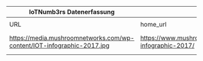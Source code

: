|IoTNumb3rs Datenerfassung|||||||||||
| ---- | ---- | ---- | ---- | ---- | ---- | ---- | ---- | ---- | ---- | ---- |
||||||||||||
|URL|home_url|filename|device_class|device_count|market_class|market_volume|prognosis_year|publication_year|authorship_class|Dropbox folder|
|https://media.mushroomnetworks.com/wp-content/IOT-infographic-2017.jpg|https://www.mushroomnetworks.com/infographics/iot-infographic-2017/|file1_IOT-infographic-2017.jpg||||||||MariaMarg/20190113-1500|
